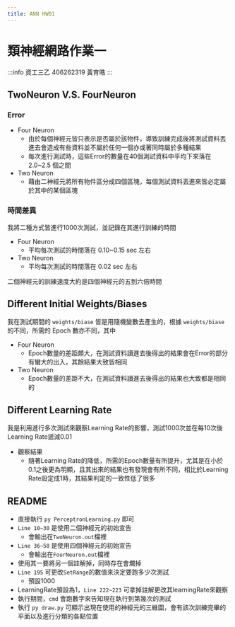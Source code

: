 ```yaml
---
title: ANN HW01
---
```


# 類神經網路作業一
:::info
資工三乙 406262319 黃育晧
:::

## TwoNeuron V.S. FourNeuron

### Error
* Four Neuron
    * 由於每個神經元皆只表示是否屬於該物件，導致訓練完成後將測試資料丟進去會造成有些資料並不屬於任何一個亦或著同時屬於多種結果
    * 每次進行測試時，這些Error的數量在40個測試資料中平均下來落在 2.0~2.5 個之間
* Two Neuron
    * 藉由二神經元將所有物件區分成四個區塊，每個測試資料丟進來皆必定屬於其中的某個區塊


### 時間差異
我將二種方式皆進行1000次測試，並記錄在其進行訓練的時間
* Four Neuron
    * 平均每次測試的時間落在 0.10~0.15 sec 左右
* Two Neuron
    * 平均每次測試的時間落在 0.02 sec 左右

二個神經元的訓練速度大約是四個神經元的五到六倍時間

## Different Initial Weights/Biases

我在測試期間的 `weights/biase` 皆是用隨機變數去產生的，根據 `weights/biase` 的不同，所需的 Epoch 數亦不同，其中
* Four Neuron
    * Epoch數量的差距頗大，在測試資料讀進去後得出的結果會在Error的部分有蠻大的出入，其餘結果大致皆相同
* Two Neuron
    * Epoch數量的差距不大，在測試資料讀進去後得出的結果也大致都是相同的

## Different Learning Rate
我是利用進行多次測試來觀察Learning Rate的影響，測試1000次並在每10次後Learning Rate遞減0.01
* 觀察結果
    * 隨著Learning Rate的降低，所需的Epoch數量有所提升，尤其是在小於0.1之後更為明顯，且其出來的結果也有發現會有所不同，相比於Learning Rate設定成1時，其結果判定的一致性低了很多

## README
* 直接執行 `py PerceptronLearning.py` 即可
* `Line 10~30` 是使用二個神經元的初始宣告
    * 會輸出在`TwoNeuron.out`檔裡
* `Line 36~58` 是使用四個神經元的初始宣告
    * 會輸出在`FourNeuron.out`檔裡
* 使用其一要將另一個註解掉，同時存在會爛掉
* `Line 195` 可更改`SetRange`的數值來決定要跑多少次測試
    * 預設1000
* LearningRate預設為1，`Line 222~223` 可拿掉註解更改其learningRate來觀察
* 執行期間，`cmd` 會跑數字來告知現在執行到第幾次的測試
* 執行 `py draw.py` 可顯示出現在使用的神經元的三維圖，會有該次訓練完畢的平面以及進行分類的各點位置

